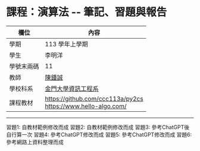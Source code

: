 # 課程：演算法 -- 筆記、習題與報告

欄位 | 內容
-----|--------
學期 | 113 學年上學期
學生 |  李明洋
學號末兩碼 | 11
教師 | [陳鍾誠](https://www.nqu.edu.tw/educsie/index.php?act=blog&code=list&ids=4)
學校科系 | [金門大學資訊工程系](https://www.nqu.edu.tw/educsie/index.php)
課程教材 | https://github.com/ccc113a/py2cs <br/> https://www.hello-algo.com/

---

習題1: 自教材範例修改而成
習題2: 自教材範例修改而成
習題3: 參考ChatGPT後自行算一次
習題4: 參考ChatGPT修改而成
習題5: 參考ChatGPT修改而成
習題6: 參考網路上資料整理而成